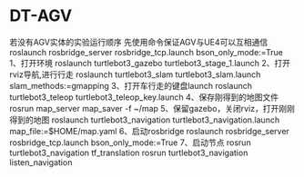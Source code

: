 # DT-AGV

若没有AGV实体的实验运行顺序
先使用命令保证AGV与UE4可以互相通信
roslaunch rosbridge_server rosbridge_tcp.launch bson_only_mode:=True
1、打开环境
roslaunch turtlebot3_gazebo turtlebot3_stage_1.launch 
2、打开rviz导航,进行行走
roslaunch turtlebot3_slam turtlebot3_slam.launch slam_methods:=gmapping
3、打开车行走的键盘launch
roslaunch turtlebot3_teleop turtlebot3_teleop_key.launch 
4、保存刚得到的地图文件
rosrun map_server map_saver -f ~/map
5、保留gazebo，关闭rviz，打开刚刚得到的地图
roslaunch turtlebot3_navigation turtlebot3_navigation.launch map_file:=$HOME/map.yaml
6、启动rosbridge
roslaunch rosbridge_server rosbridge_tcp.launch bson_only_mode:=True
7、启动节点
rosrun turtlebot3_navigation tf_translation
rosrun turtlebot3_navigation listen_navigation
